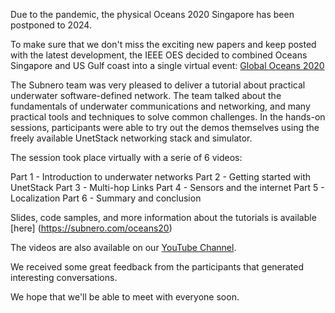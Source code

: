 Due to the pandemic, the physical Oceans 2020 Singapore has been postponed to 2024.

To make sure that we don't miss the exciting new papers and keep posted with the latest development, the IEEE OES decided to combined Oceans Singapore and US Gulf coast into a single virtual event: [Global Oceans 2020](https://global20.oceansconference.org/)

The Subnero team was very pleased to deliver a tutorial about practical underwater software-defined network. The team talked about the fundamentals of underwater communications and networking, and many practical tools and techniques to solve common challenges. In the hands-on sessions, participants were able to try out the demos themselves using the freely available UnetStack networking stack and simulator.

The session took place virtually  with a serie of 6 videos:

Part 1 - Introduction to underwater networks
Part 2 - Getting started with UnetStack
Part 3 - Multi-hop Links
Part 4 - Sensors and the internet
Part 5 - Localization
Part 6 - Summary and conclusion

Slides, code samples, and more information about the tutorials is available [here] (https://subnero.com/oceans20)

The videos are also available on our [YouTube Channel](https://www.youtube.com/playlist?list=PLnqY-RltGuGVwN6dFu_Z7zva17lMj7LPG).


We received some great feedback from the participants that generated interesting conversations.

We hope that we'll be able to meet with everyone soon.
